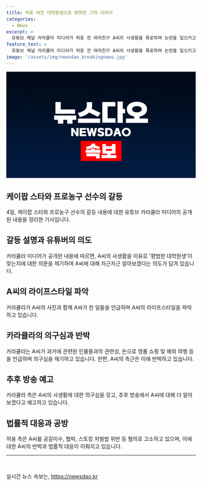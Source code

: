 ```yaml
---
title: 허웅 여친 대학원생으로 밝혀진 그의 이야기
categories:
  - News
excerpt: >
  유튜브 채널 카라큘라 미디어가 허웅 전 여자친구 A씨의 사생활을 폭로하며 논란을 일으키고 있다. A씨를 평범한 대학원생인지 의심하며, 여행과 명품 쇼핑, 고급 아파트 거주 등에 대한 의문을 제기했다. 또한, A씨의 전과와 연인 주장 등을 언급하며 논란을 확산시켰다. 한편 허웅은 A씨를 공갈미수, 협박 등 혐의로 고소한 바 있으며, A씨 측은 이에 대해 반박하고 있다. 현재 양측 간의 사생활 논란과 공방이 계속되고 있으며, 법률대리인을 선임하여 상황을 해결할 계획이라고 밝혔다.
feature_text: >
  유튜브 채널 카라큘라 미디어가 허웅 전 여자친구 A씨의 사생활을 폭로하며 논란을 일으키고 있다. A씨를 평범한 대학원생인지 의심하며, 여행과 명품 쇼핑, 고급 아파트 거주 등에 대한 의문을 제기했다. 또한, A씨의 전과와 연인 주장 등을 언급하며 논란을 확산시켰다. 한편 허웅은 A씨를 공갈미수, 협박 등 혐의로 고소한 바 있으며, A씨 측은 이에 대해 반박하고 있다. 현재 양측 간의 사생활 논란과 공방이 계속되고 있으며, 법률대리인을 선임하여 상황을 해결할 계획이라고 밝혔다.
image: '/assets/img/newsdao_breakingnews.jpg'
---
```


<p><img src="/assets/img/newsdao_breakingnews.jpg" alt="ontimetimes 속보" /></p>

<h2 data-ke-size="size26">케이팝 스타와 프로농구 선수의 갈등</h2>

<p data-ke-size="size16">4일, 케이팝 스타와 프로농구 선수의 갈등 내용에 대한 유튜브 카라큘라 미디어의 공개된 내용을 정리한 기사입니다.</p>

<h2 data-ke-size="size24">갈등 설명과 유튜버의 의도</h2>

<p data-ke-size="size16">카라큘라 미디어가 공개한 내용에 따르면, A씨의 사생활을 이유로 '평범한 대학원생'이 맞는지에 대한 의문을 제기하며 A씨에 대해 차근차근 알아보겠다는 의도가 담겨 있습니다.</p>

<h2 data-ke-size="size24">A씨의 라이프스타일 파악</h2>

<p data-ke-size="size16">카라큘라가 A씨의 사진과 함께 A씨가 한 일들을 언급하며 A씨의 라이프스타일을 파악하고 있습니다.</p>

<h2 data-ke-size="size24">카라큘라의 의구심과 반박</h2>

<p data-ke-size="size16">카라큘라는 A씨가 과거에 관련된 인물들과의 관련성, 돈으로 명품 쇼핑 및 해외 여행 등을 언급하며 의구심을 제기하고 있습니다. 한편, A씨의 측근은 이에 반박하고 있습니다.</p>

<h2 data-ke-size="size24">추후 방송 예고</h2>

<p data-ke-size="size16">카라큘라 측은 A씨의 사생활에 대한 의구심을 갖고, 추후 방송에서 A씨에 대해 더 알아보겠다고 예고하고 있습니다.</p>

<h2 data-ke-size="size24">법률적 대응과 공방</h2>

<p data-ke-size="size16">허웅 측은 A씨를 공갈미수, 협박, 스토킹 처벌법 위반 등 혐의로 고소하고 있으며, 이에 대한 A씨의 반박과 법률적 대응이 이뤄지고 있습니다.</p>

<hr>

<p data-ke-size="size16">&nbsp;</p>
실시간 뉴스 속보는, <a href="https://newsdao.kr" rel="dofollow">https://newsdao.kr</a>



